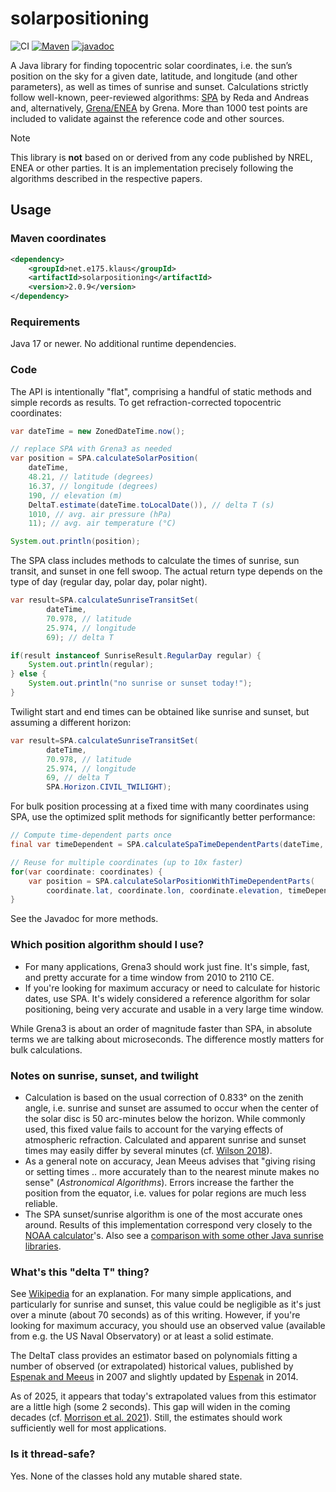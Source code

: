 # solarpositioning

![CI](https://github.com/klausbrunner/solarpositioning/workflows/CI/badge.svg) [![Maven](https://img.shields.io/maven-central/v/net.e175.klaus/solarpositioning?color=dodgerblue)](https://central.sonatype.com/artifact/net.e175.klaus/solarpositioning/)
[![javadoc](https://javadoc.io/badge2/net.e175.klaus/solarpositioning/javadoc.svg)](https://javadoc.io/doc/net.e175.klaus/solarpositioning)

A Java library for finding topocentric solar coordinates, i.e. the sun’s position on the sky for a given date,
latitude, and longitude (and other parameters), as well as times of sunrise and sunset. Calculations strictly follow
well-known, peer-reviewed algorithms: [SPA](http://dx.doi.org/10.1016/j.solener.2003.12.003) by Reda and Andreas and,
alternatively, [Grena/ENEA](http://dx.doi.org/10.1016/j.solener.2012.01.024) by Grena. More than 1000 test points are
included to validate against the reference code and other sources.

> [!NOTE]
> This library is **not** based on or derived from any code published by NREL, ENEA or other parties. It is an implementation precisely following the algorithms described in the respective papers.

## Usage

### Maven coordinates

```xml
<dependency>
    <groupId>net.e175.klaus</groupId>
    <artifactId>solarpositioning</artifactId>
    <version>2.0.9</version>
</dependency>
```

### Requirements

Java 17 or newer. No additional runtime dependencies.

### Code

The API is intentionally "flat", comprising a handful of static methods and simple records as results.
To get refraction-corrected topocentric coordinates:

```java
var dateTime = new ZonedDateTime.now();

// replace SPA with Grena3 as needed
var position = SPA.calculateSolarPosition(
    dateTime,
    48.21, // latitude (degrees)
    16.37, // longitude (degrees)
    190, // elevation (m)
    DeltaT.estimate(dateTime.toLocalDate()), // delta T (s)
    1010, // avg. air pressure (hPa)
    11); // avg. air temperature (°C)

System.out.println(position);
```

The SPA class includes methods to calculate the times of sunrise, sun transit, and sunset in one fell swoop. The actual 
return type depends on the type of day (regular day, polar day, polar night).

```java
var result=SPA.calculateSunriseTransitSet(
        dateTime,
        70.978, // latitude  
        25.974, // longitude
        69); // delta T

if(result instanceof SunriseResult.RegularDay regular) {
    System.out.println(regular);
} else {
    System.out.println("no sunrise or sunset today!");    
}
```

Twilight start and end times can be obtained like sunrise and sunset, but assuming a different horizon:

```java
var result=SPA.calculateSunriseTransitSet(
        dateTime,
        70.978, // latitude  
        25.974, // longitude
        69, // delta T
        SPA.Horizon.CIVIL_TWILIGHT); 
```

For bulk position processing at a fixed time with many coordinates using SPA, use the optimized split methods for significantly better performance:

```java
// Compute time-dependent parts once
final var timeDependent = SPA.calculateSpaTimeDependentParts(dateTime, deltaT);

// Reuse for multiple coordinates (up to 10x faster)
for(var coordinate: coordinates) {
    var position = SPA.calculateSolarPositionWithTimeDependentParts(
        coordinate.lat, coordinate.lon, coordinate.elevation, timeDependent);
}
```
See the Javadoc for more methods.

### Which position algorithm should I use?

* For many applications, Grena3 should work just fine. It's simple, fast, and pretty accurate for a time window from
  2010 to 2110 CE.
* If you're looking for maximum accuracy or need to calculate for historic dates, use SPA. It's widely considered a
  reference algorithm for solar positioning, being very accurate and usable in a very large time window.

While Grena3 is about an order of magnitude faster than SPA, in absolute terms we are talking about microseconds. The difference
mostly matters for bulk calculations.

### Notes on sunrise, sunset, and twilight

* Calculation is based on the usual correction of 0.833° on the zenith angle, i.e. sunrise and sunset are assumed to
  occur when the center of the solar disc is 50 arc-minutes below the horizon. While commonly used, this fixed value
  fails to account for the varying effects of atmospheric refraction. Calculated and apparent sunrise and sunset times
  may easily differ by several minutes (cf. [Wilson 2018](https://doi.org/10.37099/mtu.dc.etdr/697)).
* As a general note on accuracy, Jean Meeus advises that "giving rising or setting times .. more accurately than to the
  nearest minute makes no sense" (_Astronomical Algorithms_). Errors increase the farther the position from the equator,
  i.e. values for polar regions are much less reliable.
* The SPA sunset/sunrise algorithm is one of the most accurate ones around. Results of this implementation correspond
  very closely to the [NOAA calculator](http://www.esrl.noaa.gov/gmd/grad/solcalc/)'s. Also see a [comparison with some other Java sunrise libraries](https://klaus.brunners.name/posts/sunrise-libs-comparison/).

### What's this "delta T" thing?

See [Wikipedia](https://en.wikipedia.org/wiki/ΔT_(timekeeping)) for an explanation. For many simple applications, and particularly for sunrise and sunset,
this value could be negligible as it's just over a minute (about 70 seconds) as of this writing. However, if you're 
looking for maximum accuracy, you should use an observed value (available from e.g. the US Naval 
Observatory) or at least a solid estimate.

The DeltaT class provides an estimator based on polynomials fitting a number of observed (or extrapolated) historical
values, published by [Espenak and Meeus](http://eclipse.gsfc.nasa.gov/SEcat5/deltatpoly.html) in 2007 and slightly updated by [Espenak](https://www.eclipsewise.com/help/deltatpoly2014.html) in 2014.

As of 2025, it appears that today's extrapolated values from this estimator are a little high (some 2 seconds). This gap
will widen in the coming decades (cf. [Morrison et al. 2021](https://royalsocietypublishing.org/doi/10.1098/rspa.2020.0776)). 
Still, the estimates should work sufficiently well for most applications.

### Is it thread-safe?

Yes. None of the classes hold any mutable shared state.
